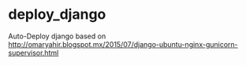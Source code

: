 # deploy_django
Auto-Deploy django based on http://omaryahir.blogspot.mx/2015/07/django-ubuntu-nginx-gunicorn-supervisor.html
